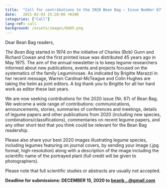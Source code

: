 ```yaml
---
title:  "Call for contributions to the 2020 Bean Bag – Issue Number 67"
date:   2021-02-03 15:20:00 +0100
categories: ["Call"]
lang-ref: call
background: /assets/images/bb65.png
---
```


Dear Bean Bag readers,

*The Bean Bag* started in 1974 on the initiative of Charles (Bob) Gunn and Richard Cowan and the first printed issue was distributed 45 years ago in May 1975. The aim of the annual newsletter is to keep legume researchers informed about new publications, events and projects focused on the systematics of the family Leguminosae. As indicated by Brigitte Marazzi in her recent message, Warren Cardinal-McTeague and Colin Hughes are taking the helm as joint editors. A big thank you to Brigitte for all her hard work as editor these last years.

We are now seeking contributions for the 2020 issue (Nr. 67) of Bean Bag. We welcome a wide range of contributions: communications, announcements, stories, summaries of conferences and meetings, details of legume papers and other publications from 2020  (including new species, combinations/classifications), commentaries on recent legume papers, and any other short text that you think could be relevant for the Bean Bag readership.

Please also share your best 2020 images illustrating legume species, including legumes featuring on journal covers, by sending your image (.jpg format, high-resolution) along with a description of the image including the scientific name of the portrayed plant (full credit will be given to photographers).

Please note that full scientific studies or abstracts are usually not accepted.

**Deadline for submissions: DECEMBER 15, 2020 to [beanb…@gmail.com](beanbag@gmail.com)**
